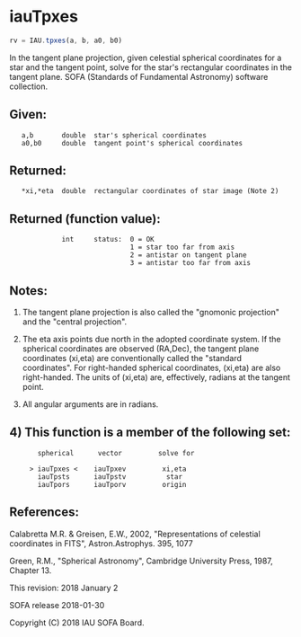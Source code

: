 # iauTpxes

```js
rv = IAU.tpxes(a, b, a0, b0)
```

In the tangent plane projection, given celestial spherical
coordinates for a star and the tangent point, solve for the star's
rectangular coordinates in the tangent plane.
SOFA (Standards of Fundamental Astronomy) software collection.


## Given:
```
   a,b       double  star's spherical coordinates
   a0,b0     double  tangent point's spherical coordinates
```

## Returned:
```
   *xi,*eta  double  rectangular coordinates of star image (Note 2)
```

## Returned (function value):
```
             int     status:  0 = OK
                              1 = star too far from axis
                              2 = antistar on tangent plane
                              3 = antistar too far from axis
```

## Notes:

1) The tangent plane projection is also called the "gnomonic
   projection" and the "central projection".

2) The eta axis points due north in the adopted coordinate system.
   If the spherical coordinates are observed (RA,Dec), the tangent
   plane coordinates (xi,eta) are conventionally called the
   "standard coordinates".  For right-handed spherical coordinates,
   (xi,eta) are also right-handed.  The units of (xi,eta) are,
   effectively, radians at the tangent point.

3) All angular arguments are in radians.

## 4) This function is a member of the following set:

```
       spherical      vector         solve for

     > iauTpxes <    iauTpxev         xi,eta
       iauTpsts      iauTpstv          star
       iauTpors      iauTporv         origin
```

## References:

   Calabretta M.R. & Greisen, E.W., 2002, "Representations of
   celestial coordinates in FITS", Astron.Astrophys. 395, 1077

   Green, R.M., "Spherical Astronomy", Cambridge University Press,
   1987, Chapter 13.

This revision:   2018 January 2

SOFA release 2018-01-30

Copyright (C) 2018 IAU SOFA Board.